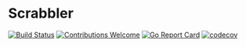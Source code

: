 # Scrabbler

[![Build Status](https://travis-ci.org/)](https://travis-ci.org/)
[![Contributions Welcome](https://img.shields.io/badge/contributions-welcome-brightgreen.svg?style=flat)](https://github.com/AKovalevich/scrabbler/issues)
[![Go Report Card](https://goreportcard.com/)](https://goreportcard.com/)
[![codecov](https://codecov.io/)](https://codecov.io/)
